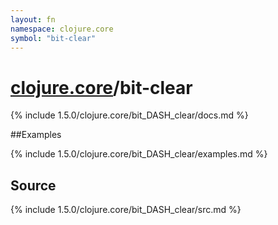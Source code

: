 ```yaml
---
layout: fn
namespace: clojure.core
symbol: "bit-clear"
---
```


# [clojure.core](../)/bit-clear

{% include 1.5.0/clojure.core/bit_DASH_clear/docs.md %}

##Examples

{% include 1.5.0/clojure.core/bit_DASH_clear/examples.md %}
## Source
{% include 1.5.0/clojure.core/bit_DASH_clear/src.md %}

